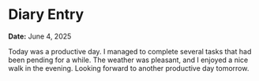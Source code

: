 # Diary Entry

**Date:** June 4, 2025

Today was a productive day. I managed to complete several tasks that had been pending for a while. The weather was pleasant, and I enjoyed a nice walk in the evening. Looking forward to another productive day tomorrow.